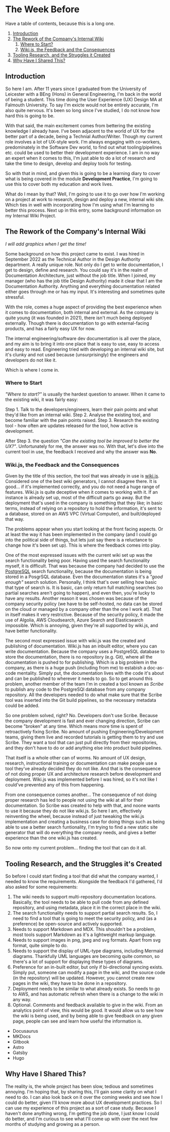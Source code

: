 # The Week Before 

Have a table of contents, because this is a long one.
1. [Introduction](#introduction)
2. [The Rework of the Company's Internal Wiki](#the-rework-of-the-companys-internal-wiki)
   1. [Where to Start?](#where-to-start)
   2. [Wiki.js, the Feedback and the Consequences](#wikijs-the-feedback-and-the-consequences)
3. [Tooling Research, and the Struggles it Created](#tooling-research-and-the-struggles-its-created)
4. [Why Have I Shared This?](#why-have-i-shared-this)

## Introduction

So here I am. After 11 years since I graduated from the University of Leicester with a BEng (Hons) in General Engineering, I'm back in the world of being a student. This time doing the User Experience (UX) Design MA at Falmouth University. To say I'm exicte would not be entirely accurate, I'm also quite nervous. It's been so long since I've studied, I do not know how hard this is going to be.

With that said, the main excitement comes from bettering the existing knowledge I already have. I've been adjacent to the world of UX for the better part of a decade, being a Technial Author/Writer. Though my current role involves a lot of UX-style work. I'm always engaging with co-workers, predominately in the Software Dev world, to find out what tooling/pipelines etc. could be used to better their development experience. I am in no way an expert when it comes to this, I'm just able to do a lot of research and take the time to design, develop and deploy tools for testing.

So with that in mind, and given this is going to be a learning diary to cover what is being covered in the module **Development Practice**, I'm going to use this to cover both my education and work lives.

What do I mean by that? Well, I'm going to use it to go over how I'm working on a project at work to research, design and deploy a new, internal wiki site. Which ties in well with incorporating how I'm using what I'm learning to better this process. Next up in this entry, some background information on my Internal Wiki Project.

## The Rework of the Company's Internal Wiki
 *I will add graphics when I get the time!*

 Some background on how this project came to exist. I was hired in September 2022 as the Technical Author in the Design Authority department. A really unique role. Not only do I get to write documentation, I get to design, define and research. You could say it's in the realm of Documentation Architecture, just without the job title. When I joined, my manager (who has the job title Design Authority) made it clear that I am the Documentation Authority. Anything and everything documentation related either goes through me or has my input. It's interesting and sometimes quite stressful.

With the role, comes a huge aspect of providing the best experience when it comes to documentation, both internal and external. As the company is quite young (it was founded in 2021), there isn't much being deployed externally. Though there is documentation to go with external-facing products, and has a fairly easy UX for now.

The internal engineering/software dev documentation is all over the place, and my aim is to bring it into one place that is easy to use, easy to access and easy to read. Engineering tried with developing an internal wiki site, but it's clunky and not used because (unsurprisingly) the engineers and developers do not like it. 

Which is where I come in.

### Where to Start

*"Where to start?"* is usually the hardest question to answer. When it came to the existing wiki, it was fairly easy:

Step 1. Talk to the developers/engineers, learn their pain points and what they'd like from an internal wiki.
Step 2. Analyse the existing tool, and become familiar with the pain points raised.
Step 3. Research the existing tool - how often are updates released for the tool, how active is development.

After Step 3. the question *"Can the existing tool be improved to better the UX?"*. Unfortunately for me, the answer was no. With that, let's dive into the current tool in use, the feedback I received and why the answer was **No**.

### Wiki.js, the Feedback and the Consequences

Given by the title of this section, the tool that was already in use is [wiki.js](https://js.wiki/). Considered one of the best wiki generators, I cannot disagree there. It is good... if it's implemented correctly, and you do not need a huge range of features. Wiki.js is quite deceptive when it comes to working with it. If an instance is already set up, most of the difficult parts go away. But the deployment that's used in the company is something that they like; in basic terms, instead of relying on a repository to hold the information, it's sent to a database, stored on an AWS VPC (Virtual Computer), and built/deployed that way.

The problems appear when you start looking at the front facing aspects. Or at least the way it has been implemented in the company (and I could go into the political side of things, but lets just say there is a reluctance to change how it's been set up). This is where the feedback comes into play.

One of the most expressed issues with the current wiki set up was the search functionality being poor. Having used the search functionality myself, it is difficult. That was because the company had decided to use the [PostgreSQL](https://docs.requarks.io/search/postgres) search functionality, because the documentation is being stored in a PosgrSQL database. Even the documentation states it's a *"good enough"* search solution. Personally, I think that's over selling how basic that type of search is. It is basic, can only return full matching searches (so partial searches aren't going to happen), and even then, you're lucky to have any results. Another reason it was chosen was because of the company security policy (we have to be self-hosted, no data can be stored on the cloud or managed by a company other than the one I work at). That in itself makes it very restrictive. Because of the security policy, it made the use of Algolia, AWS Cloudsearch, Azure Search and Elasticsearch impossible. Which is annoying, given they're all supported by wiki.js, and have better functionality. 

The second most expressed issue with wiki.js was the created and publishing of documentation. Wiki.js has an inbuilt editor, where you can write documentation. Because the company uses a PostgreSQL database to store the documentation, there is no repository (e.g. Git), where all the documentation is pushed to for publishing. Which is a big problem in the company, as there is a huge push (including from me) to estabish a doc-as-code mentality. Simply put, the documentation lives with the code it's about and can be published to wherever it needs to go. So to get around this problem, another member of the team I'm in created a tool known as *Scribe* to publish any code to the PostgreSQl database from any company repository. All the developers needed to do what make sure that the Scribe tool was inserted into the Git build pipelines, so the necessary metadata could be added.

So one problem solved, right? No. Developers don't use Scribe. Because the company development is fast and ever changing direction, Scribe can become "broken" at any time. Which means more time is spent of retroactively fixing Scribe. No amount of pushing Engineering/Development teams, giving them live and recorded tutorials is getting them to try and use Scribe. They want a tool that can just pull directly from their repositories, and they don't have to do or add anything else into product build pipelines.

That itself is a whole other can of worms. No amount of UX design, research, instructional training or documentation can make people use a tool they've already decided they do not like. And that is the consequence of not doing proper UX and architecture research before development and deployment. Wiki.js was implemented before I was hired, so it's not like I could've prevented any of this from happening.

From one consequence comes another... The consequence of not doing proper research has led to people not using the wiki at all for their documentation. So Scribe was created to help with that, and noone wants to use it because they do not like wiki.js. So here I am, effectively reinventing the wheel, because instead of just tweaking the wiki.js implementation and creating a business case for doing things such as being able to use a better search funtionality, I'm trying to find a new static site generator that will do everything the company needs, and gives a better experience than the one wiki.js has created. 

So now onto my current problem... finding the tool that can do it all.

## Tooling Research, and the Struggles it's Created

So before I could start finding a tool that did what the company wanted, I needed to know the requirements. Alongside the feedback I'd gathered, I'd also asked for some requirements:

1. The wiki needs to support multi-repository documentation locations. Basically, the tool needs to be able to pull code from any defined repository, and using metadata, place it in the correct place in the wiki. 
2. The search functionality needs to support partial search results. So, I need to find a tool that is going to meet the security policy, and (as a preference) be open-source and actively supported.
3. Needs to support Markdown and MDX. This shouldn't be a problem, most tools support Markdown as it's a lightweight markup language.
4. Needs to support images in png, jpeg and svg formats. Apart from svg format, quite simple to do.
5. Needs to support the display of UML-type diagrams, including Mermaid diagrams. Thankfully UML languages are becoming quite common, so there's a lot of support for displaying these types of diagrams.
6. Preference for an in-built editor, but only if bi-directional syncing exists. Simply put, someone can modify a page in the wiki, and the source code (in the repository) will be updated. However, you cannot create new pages in the wiki, they have to be done in a repository.
7. Deployment needs to be similar to what already exists. So needs to go to AWS, and has automatic refresh when there is a change to the wiki in any way.
8. Optional. Comments and feedback available to give in the wiki. From an analytics point of view, this would be good. It would allow us to see how the wiki is being used, and by being able to give feedback on any given page, people can see and learn how useful the information is.


- Docusaurus
- MKDocs
- Gitbook
- Astro
- Gatsby
- Hugo


## Why Have I Shared This?

The reality is, the whole project has been slow, tedious and sometimes annoying. I'm hoping that, by sharing this, I'll gain some clarity on what I need to do. I can also look back on it over the coming weeks and see how I could do better, given I'll know more about UX development practices. So I can use my experience of this project as a sort of case study. Because I haven't done anything wrong, I'm getting the job done, I just know I could do better, and I'm curious to see what I'll come up with over the next few months of studying and growing as a person.